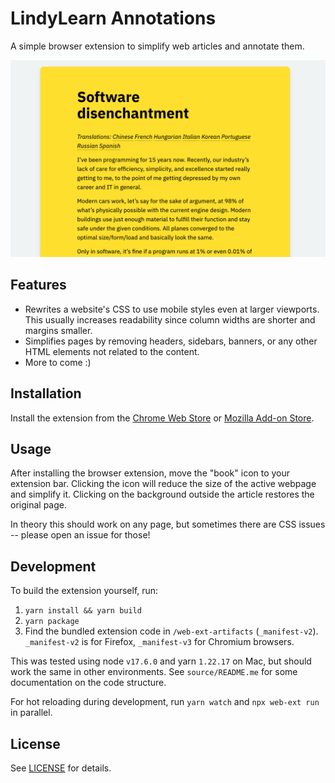 # LindyLearn Annotations

A simple browser extension to simplify web articles and annotate them.

![Alt Text](./media/screenshot1.png)

## Features

-   Rewrites a website's CSS to use mobile styles even at larger viewports. This usually increases readability since column widths are shorter and margins smaller.
-   Simplifies pages by removing headers, sidebars, banners, or any other HTML elements not related to the content.
-   More to come :)

<!-- -   Take notes and highlight ideas on articles right in your browser, then synchronize them to your notes app. Uses your existing [hypothes.is](https://web.hypothes.is) account to save annotations.
-   One click for everything: simply selecting text creates a highlight, editing a note updates it, there's a switch to make annotations public or private.
-   The annotation sidebar stays open, so you always see all your in-progress notes while reading.
-   In addition to public web annotations, the extension also shows inline quote comments parsed from Hacker News. -->

## Installation

Install the extension from the [Chrome Web Store](https://chrome.google.com/webstore/detail/lindylearn-annotations/ibckhpijbdmdobhhhodkceffdngnglpk) or [Mozilla Add-on Store](https://addons.mozilla.org/en-GB/firefox/addon/lindylearn/).

## Usage

After installing the browser extension, move the "book" icon to your extension bar. Clicking the icon will reduce the size of the active webpage and simplify it. Clicking on the background outside the article restores the original page.

In theory this should work on any page, but sometimes there are CSS issues -- please open an issue for those!

<!-- The extension sidebar shows public web annotations and quote comments from Hacker News. If you link your [hypothes.is](https://web.hypothes.is) account it also shows your private annotations and highlights. On many older articles there will be graph of social references to that link over time.

If you're logged in and the annotations sidebar is open, selecting any text on the webpage will create a private highlight. Optionally you can add a note or tags separated by `", "`. All edits are automatically synchronized with your hypothes.is account. If you want to talk about one of your notes, make it public by toggling the switch on that annotation. -->

## Development

To build the extension yourself, run:

1. `yarn install && yarn build`
2. `yarn package`
3. Find the bundled extension code in `/web-ext-artifacts` (`_manifest-v2`). `_manifest-v2` is for Firefox, `_manifest-v3` for Chromium browsers.

This was tested using node `v17.6.0` and yarn `1.22.17` on Mac, but should work the same in other environments. See `source/README.me` for some documentation on the code structure.

For hot reloading during development, run `yarn watch` and `npx web-ext run` in parallel.

## License

<!-- This project is a simplified rewrite of the official Hypothes.is browser extension. It uses a few code pieces of it, particularly the "annotator" component to anchor text on webpages.  -->

See [LICENSE](https://github.com/lindylearn/annotations/blob/main/LICENCE) for details.
